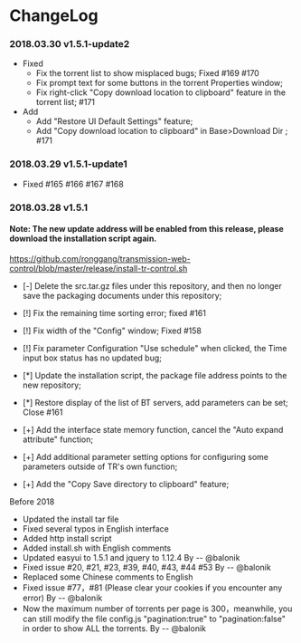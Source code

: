# ChangeLog
### 2018.03.30 v1.5.1-update2
* Fixed
	* Fix the torrent list to show misplaced bugs; Fixed #169 #170
	* Fix prompt text for some buttons in the torrent Properties window;
	* Fix right-click "Copy download location to clipboard" feature in the torrent list; #171
* Add
	* Add "Restore UI Default Settings" feature;
	* Add "Copy download location to clipboard" in Base>Download Dir ; #171

### 2018.03.29 v1.5.1-update1
* Fixed #165 #166 #167 #168

### 2018.03.28 v1.5.1
#### Note: The new update address will be enabled from this release, please download the installation script again. 

https://github.com/ronggang/transmission-web-control/blob/master/release/install-tr-control.sh

* [-] Delete the src.tar.gz files under this repository, and then no longer save the packaging documents under this repository; 

* [!] Fix the remaining time sorting error; fixed #161
* [!] Fix width of the "Config" window; Fixed #158
* [!] Fix parameter Configuration "Use schedule" when clicked, the Time input box status has no updated bug;

* [*] Update the installation script, the package file address points to the new repository;
* [*] Restore display of the list of BT servers, add parameters can be set; Close #161

* [+] Add the interface state memory function, cancel the "Auto expand attribute" function;
* [+] Add additional parameter setting options for configuring some parameters outside of TR's own function; 
* [+] Add the "Copy Save directory to clipboard" feature;

Before 2018
 - Updated the install tar file
 - Fixed several typos in English interface
 - Added http install script
 - Added install.sh with English comments
 - Updated easyui to 1.5.1 and jquery to 1.12.4 By -- @balonik
 - Fixed issue #20, #21, #23, #39, #40, #43, #44 #53 By -- @balonik
 - Replaced some Chinese comments to English
 - Fixed issue #77，#81 (Please clear your cookies if you encounter any error) By -- @balonik
 - Now the maximum number of torrents per page is 300，meanwhile, you can still modify the file config.js "pagination:true" to "pagination:false" in order to show ALL the torrents. By -- @balonik